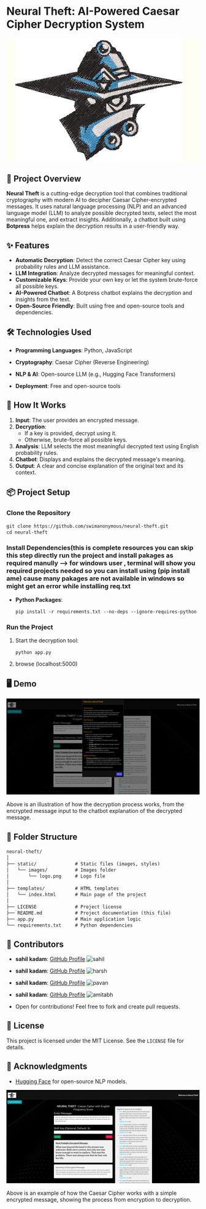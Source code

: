 Neural Theft: AI-Powered Caesar Cipher Decryption System
========================================================

![Neural Theft Logo](static/images/logo.png)

📜 Project Overview
-------------------

**Neural Theft** is a cutting-edge decryption tool that combines traditional cryptography with modern AI to decipher Caesar Cipher-encrypted messages. It uses natural language processing (NLP) and an advanced language model (LLM) to analyze possible decrypted texts, select the most meaningful one, and extract insights. Additionally, a chatbot built using **Botpress** helps explain the decryption results in a user-friendly way.

✨ Features
----------

*   **Automatic Decryption**: Detect the correct Caesar Cipher key using probability rules and LLM assistance.
*   **LLM Integration**: Analyze decrypted messages for meaningful context.
*   **Customizable Keys**: Provide your own key or let the system brute-force all possible keys.
*   **AI-Powered Chatbot**: A Botpress chatbot explains the decryption and insights from the text.
*   **Open-Source Friendly**: Built using free and open-source tools and dependencies.

🛠 Technologies Used
--------------------

*   **Programming Languages**: Python, JavaScript
*   **Cryptography**: Caesar Cipher (Reverse Engineering)
*   **NLP & AI**: Open-source LLM (e.g., Hugging Face Transformers)

*   **Deployment**: Free and open-source tools

🚀 How It Works
---------------

1.  **Input**: The user provides an encrypted message.
2.  **Decryption**:
    *   If a key is provided, decrypt using it.
    *   Otherwise, brute-force all possible keys.
3.  **Analysis**: LLM selects the most meaningful decrypted text using English probability rules.
4.  **Chatbot**: Displays and explains the decrypted message's meaning.
5.  **Output**: A clear and concise explanation of the original text and its context.

📦 Project Setup
----------------

### Clone the Repository

    git clone https://github.com/swimanonymous/neural-theft.git
    cd neural-theft
        

### Install Dependencies(this is complete resources you can skip this step directly run the project and install pakages as required manully --> for windows user , terminal will show you required projects needed so you can install using (pip install ame) cause many pakages are not available in windows so might get an error while installing req.txt

*   **Python Packages**:
    
        pip install -r requirements.txt --no-deps --ignore-requires-python
    


### Run the Project

1.  Start the decryption tool:
    
        python app.py
    
2.  browse (localhost:5000)
    
   
    

🖥 Demo
-------

![Decryption Process Flow](static/images/image1.png)

Above is an illustration of how the decryption process works, from the encrypted message input to the chatbot explanation of the decrypted message.

📂 Folder Structure
-------------------

    neural-theft/
    │
    ├── static/              # Static files (images, styles)
    │   └── images/          # Images folder
    │       └── logo.png     # Logo file
    │
    ├── templates/           # HTML templates
    │   └── index.html       # Main page of the project
    │
    ├── LICENSE              # Project license
    ├── README.md            # Project documentation (this file)
    ├── app.py               # Main application logic
    └── requirements.txt     # Python dependencies
        

👥 Contributors
---------------

*  **sahil kadam**: [GitHub Profile](https://github.com/swimanonymous)
  ![sahil](static/images/sahil.png)
*  **sahil kadam**: [GitHub Profile](https://github.com/swimanonymous)
  ![harsh](static/images/harsh.png)
*  **sahil kadam**: [GitHub Profile](https://github.com/swimanonymous)
  ![pavan](static/images/pavan.png)
*  **sahil kadam**: [GitHub Profile](https://github.com/swimanonymous)
  ![amitabh](static/images/amitabh.png)
    
*   Open for contributions! Feel free to fork and create pull requests.

📜 License
----------

This project is licensed under the MIT License. See the `LICENSE` file for details.

🙌 Acknowledgments
------------------


*   [Hugging Face](https://huggingface.co/) for open-source NLP models.

![Caesar Cipher Example](static/images/image2.png)

Above is an example of how the Caesar Cipher works with a simple encrypted message, showing the process from encryption to decryption.
